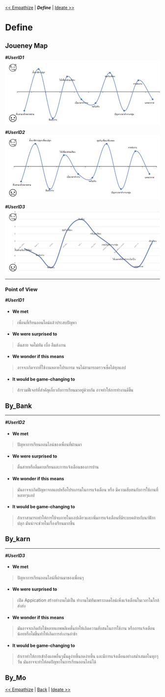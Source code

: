  [<< Empathize](Empathize.md) | ***Define***  | [ Ideate >>](Ideate.md) 
# Define 

## Joueney Map
 ***#UserID1***
 ![](assets/INT100-Jouney_Map-004.gif)
 
 ***#UserID2***
 ![](assets/INT100-010-journey_Map.gif)

 ***#UserID3***
 ![](assets/INT100-014-Jouney_Map.png)
 
----

### Point of View
 ***#UserID1***
 - #### We met 
 > เพื่อนที่เรียนออนไลน์แล้วประสบปัญหา
  - #### We were surprised to 
 > ติ่นสาย จดไม่ทัน เบื่อ ลืมส่งงาน
 - #### We wonder if this means 
 > อาจจะเกิดจากที่ใช้งานหลายโปรแกรม จนไม่สามารถตรวจเช็คได้ทุกแอป
 -  #### It would be game-changing to
 > ถ้ารวมฟีเจอร์ที่สำคัญเกี่ยวกับการเรียนมาอยู่ด้วยกัน อาจทำให้การทำงานดีขึ้น
   ## By_Bank
 
 ----
  ***#UserID2***
 - #### We met 
 > ปัญหาการเรียนออนไลน์ของเพื่อนที่ผ่านมา
 -  #### We were surprised to 
 > ตื่นสายหรือลืมคาบเรียนและการเเจ้งเตือนของการบ้าน
 - #### We wonder if this means 
 > มันอาจจะเกิดปัญหาจากแอปหรือโปรเเกรมในการแจ้งเตือน หรือ มีความสับสนกับการใช้งานที่หลายๆแอป
  - #### It would be game-changing to
 > ถ้าเราสามารถทำให้การใช้จบภายในเเอปเดียวและเพิ่มการแจ้งเตือนที่มีระบบคล้ายกับนาฬิกาปลุก 
   มันน่าจะช่วยในเรื่องเรียนมากขึ้น 
  ## By_karn
 ----
  ***#UserID3***
 - #### We met 
 > ปัญหาการเรียนออนไลน์ที่ผ่านมาของเพื่อนๆ
 -  #### We were surprised to 
 > เปิด Appication สร้างทำงานไม่เป็น ทำงานไม่ทันเพราะเดดไลน์เพิ่งแจ้งเตือนในเวลาในใกล้ส่งส่ง
 - #### We wonder if this means 
 > มันอาจจะเกิดกับใช้หลายแอพพลิเคชั่นก่อให้เกิดความสับสนในการใช้งาน หรือการแจ้งเตือนน้อยหรือไม่ขึ้นทำให้เกิดการส่งงานล่าช้า
  - #### It would be game-changing to
 > ถ้าเราทำให้การเข้าถึงแอพอื่นๆนั้นดูง่ายขึ้นกดง่ายขึ้น และมีการแจ้งเตือนอย่างสม่ำเสมอในทุกๆวัน มันอาจจะทำให้ลดปัญหาในการเรียนออนไลน์ได้
## By_Mo


 [<< Empathize](Empathize.md) | [Back](README.md)  | [ Ideate >>](Ideate.md) 
